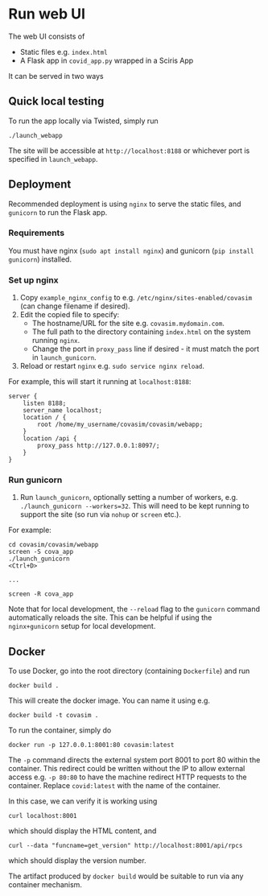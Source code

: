 # Run web UI

The web UI consists of

- Static files e.g. `index.html`
- A Flask app in `covid_app.py` wrapped in a Sciris App

It can be served in two ways

## Quick local testing

To run the app locally via Twisted, simply run

```shell script
./launch_webapp
```

The site will be accessible at `http://localhost:8188` or whichever port is specified in `launch_webapp`.

## Deployment

Recommended deployment is using `nginx` to serve the static files, and `gunicorn` to run the Flask app.

### Requirements

You must have nginx (`sudo apt install nginx`) and gunicorn (`pip install gunicorn`) installed.

### Set up nginx

1. Copy `example_nginx_config` to e.g. `/etc/nginx/sites-enabled/covasim` (can change filename if desired).
2. Edit the copied file to specify:
    - The hostname/URL for the site e.g. `covasim.mydomain.com`.
    - The full path to the directory containing `index.html` on the system running `nginx`.
    - Change the port in `proxy_pass` line if desired - it must match the port in `launch_gunicorn`.
3. Reload or restart `nginx` e.g. `sudo service nginx reload`.

For example, this will start it running at `localhost:8188`:

```script
server {
    listen 8188;
    server_name localhost;
    location / {
        root /home/my_username/covasim/covasim/webapp;
    }
    location /api {
        proxy_pass http://127.0.0.1:8097/;
    }
}
```

### Run gunicorn

1. Run `launch_gunicorn`, optionally setting a number of workers, e.g. `./launch_gunicorn --workers=32`. This will need to be kept running to support the site (so run via `nohup` or `screen` etc.).

For example:

```script
cd covasim/covasim/webapp
screen -S cova_app
./launch_gunicorn
<Ctrl+D>

...

screen -R cova_app
```

Note that for local development, the `--reload` flag to the `gunicorn` command automatically reloads the site. This can be helpful if using the `nginx+gunicorn` setup for local development.

## Docker

To use Docker, go into the root directory (containing `Dockerfile`) and run

```
docker build .
```

This will create the docker image. You can name it using e.g.

```
docker build -t covasim .
```

To run the container, simply do

```
docker run -p 127.0.0.1:8001:80 covasim:latest
```

The `-p` command directs the external system port 8001 to port 80 within the container. This redirect could be written without the IP to allow external access e.g. `-p 80:80` to have the machine redirect HTTP requests to the container. Replace `covid:latest` with the name of the container.

In this case, we can verify it is working using

```
curl localhost:8001
```

which should display the HTML content, and

```
curl --data "funcname=get_version" http://localhost:8001/api/rpcs
```

which should display the version number.

The artifact produced by `docker build` would be suitable to run via any container mechanism.

